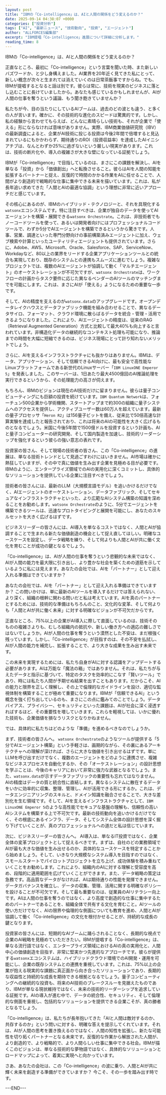 ```yaml
---
layout: post
title: "IBMの「Co-intelligence」は、AIと人間の関係をどう変えるのか？"
date: 2025-09-14 04:38:07 +0000
categories: ["投資分析"]
tags: ["AI", "最新ニュース", "技術動向", "投資", "エージェント"]
author: "ALLFORCES編集部"
excerpt: "IBM提唱「Co-intelligence」進展について詳細に分析します。"
reading_time: 8
---
```


IBMの「Co-intelligence」は、AIと人間の関係をどう変えるのか？

正直なところ、最初に「Co-intelligence」という言葉を聞いた時、また新しいバズワードか、と少し身構えました。AI業界を20年近く見てきた私にとって、新しい概念が次々と生まれては消えていくのは日常茶飯事ですからね。でも、IBMが提唱するとなると話は別です。彼らは常に、技術を現実のビジネスに落とし込むことに長けていましたから。あなたも感じているかもしれませんが、AIが人間の仕事を奪うという議論、もう聞き飽きていませんか？

私たちが今、目の当たりにしているAIブームは、過去のどの波とも違う、と多くの人が言います。確かに、その技術的な進化のスピードは驚異的です。しかし、私の経験から言わせてもらえば、どんなに素晴らしい技術も、それが企業で「使える」形にならなければ意味がありません。実際、IBM商業価値研究院（IBV）の最新調査によると、企業がAI技術に投じる投資は今後2年間で倍増すると見込まれているにもかかわらず、期待通りのROI（投資収益率）を達成したAIイニシアチブは、なんとわずか25%に過ぎないという厳しい現実があります。これは、技術の断片化や、導入の複雑さが大きな壁になっている証拠でしょう。

IBMが「Co-intelligence」で目指しているのは、まさにこの課題を解決し、AIを単なる「投資」から「価値創出」へと転換させること。彼らはAIを人間の知能を拡張するパートナーと捉え、反復的で時間のかかる作業をAIに任せることで、人間がより創造的で戦略的な仕事に集中できる未来を描いています。これは、私が長年追い求めてきた「人間とAIの最適な協調」という理想に非常に近いアプローチだと感じています。

その核心にあるのが、IBMのハイブリッド・テクノロジーと、それを具現化する`watsonx`エコシステムです。特に注目すべきは、企業が独自のデータを使ってAIエージェントを構築・展開できる`watsonx Orchestrate`。これは、非技術者でもノーコードツールを使って、あるいは開発者向けにはプロフェッショナルコードツールで、わずか5分でAIエージェントを構築できるというから驚きです。人事、営業、調達といった専門分野向けの事前構築済みエージェントに加え、ウェブ検索や計算といったユーティリティエージェントも提供されています。さらに、Adobe、AWS、Microsoft、Oracle、Salesforce、SAP、ServiceNow、Workdayなど、80以上の業界をリードする企業アプリケーションツールとの統合も実現しており、既存のシステムとの連携もスムーズに進むでしょう。複雑なプロジェクトでは、複数のAIエージェントが協調して動く「マルチエージェント」のオーケストレーションが不可欠ですが、`watsonx Orchestrate`は、ワークフローの計画からタスク要件に応じた異なるベンダーのAIツールのマッチングまでを可能にします。これは、まさにAIが「使える」ようになるための重要な一歩です。

そして、AIの精度を支えるのが`watsonx.data`のアップグレードです。オープンデータレイクハウスとデータファブリック機能を組み合わせることで、異なるデータサイロ、フォーマット、クラウド環境に散らばるデータを統合・管理・活用できるようになりました。これにより、AIエージェントの精度は、従来のRAG（Retrieval Augmented Generation）方式と比較して最大40%も向上すると言われています。非構造化データの継続的なコンテキスト処理も可能になり、推論までの時間を大幅に短縮できるのは、ビジネス現場にとって計り知れないメリットでしょう。

さらに、AIを支えるインフラストラクチャにも抜かりはありません。IBMは、データ、アプリケーション、そして信頼できるAI向けに、最も安全で高性能なLinuxプラットフォームである新世代のLinuxサーバー「`IBM LinuxONE Emperor 5`」を発表しました。このサーバーは、1日あたり最大4500億回のAI推論処理を実行できるというから、その処理能力の高さが伺えます。

もちろん、IBMのビジョンは現在のAI技術だけに留まりません。彼らは量子コンピューティングにも巨額の投資を続けています。`IBM Quantum Network`は、フォーチュン500企業から学術機関、スタートアップまで約300の組織に量子システムへのアクセスを提供し、アクティブユーザー数は60万人を超えています。最新の量子プロセッサ「`Heron R2`」は156量子ビットを備え、従来比で50倍高速な計算実験を達成したと報告されており、これは将来のAIの可能性を大きく広げるものとなるでしょう。米国に今後5年間で1500億ドルを投資するという計画も、AIと量子コンピューターの研究開発、そして国内製造を加速し、技術的リーダーシップを強化するという彼らの強い意志の表れです。

投資家の皆さん、そして現場の技術者の皆さん、この「Co-intelligence」の進展は、単なる技術トレンドとして見過ごすわけにはいきません。AI市場は確かに熱狂していますが、その中で真に価値を生み出す企業を見極める目が必要です。IBMのように、エンタープライズ領域でのAIの実用化に深くコミットし、具体的なソリューションを提供している企業に注目すべきでしょう。

技術者の皆さんには、最新のLLM（大規模言語モデル）を追いかけるだけでなく、AIエージェントのオーケストレーション、データファブリック、そしてセキュアなインフラストラクチャといった、より広範なAIシステム構築の知識を深めることをお勧めします。`watsonx Orchestrate`のように、5分でエージェントを構築できるツールは、迅速なプロトタイピングと展開を可能にし、あなたのスキルセットを大きく広げるはずです。

ビジネスリーダーの皆さんには、AI導入を単なるコストではなく、人間とAIが協調することで生まれる新たな価値創造の機会として捉え直してほしい。明確なユースケースを設定し、データ戦略を練り、そして何よりも人間とAIが共に働く文化を育むことが成功の鍵となるでしょう。

「Co-intelligence」は、AIが人間の仕事を奪うという悲観的な未来ではなく、AIが人間の能力を最大限に引き出し、より豊かな社会を築くための道筋を示しているように私には見えます。あなたの会社では、AIを「パートナー」として迎え入れる準備はできていますか？

あなたの会社では、AIを「パートナー」として迎え入れる準備はできていますか？ この問いかけは、単に最新のAIツールを導入するだけでは答えられない、より深く、組織の根幹に関わる問いだと私は考えています。AIを真のパートナーとするためには、技術的な準備はもちろんのこと、文化的な変革、そして何よりも「人間とAIが共に働く未来」に対する明確なビジョンが不可欠だからです。

正直なところ、75%以上の企業がAI導入に際して直面しているのは、技術そのものの複雑さよりも、むしろ組織内の抵抗や、新しい働き方への適応の難しさではないでしょうか。AIが人間の仕事を奪うという漠然とした不安は、まだ根強く残っています。しかし、「Co-intelligence」が目指すのは、その不安を払拭し、AIが人間の能力を補完し、拡張することで、より大きな成果を生み出す未来です。

この未来を実現するためには、私たち自身がAIに対する認識をアップデートする必要があります。AIは万能な「魔法の箱」ではありません。それは、私たちが与えたデータと指示に基づいて、特定のタスクを効率的にこなす「賢いツール」であり、時には私たち人間が予期せぬ結果を出すこともあります。だからこそ、AIの能力と限界を正しく理解し、その上で倫理的なガイドラインを設け、適切な監視体制を構築することが極めて重要になります。IBMが「信頼できるAI」という概念を強く打ち出しているのも、まさにこの点に鑑みてのことでしょう。データバイアス、プライバシー、セキュリティといった課題は、AIが社会に深く浸透すればするほど、その重要性を増していきます。これらを軽視しては、いかに優れた技術も、企業価値を損なうリスクとなりかねません。

では、具体的に私たちはどのような「準備」を進めるべきなのでしょうか。

まず、技術者の皆さんへ。
`watsonx Orchestrate`のようなツールが提供する「5分でAIエージェント構築」という手軽さは、画期的ながら、その裏にあるアーキテクチャへの理解が深ければ、さらに大きな価値を引き出せるはずです。単にLLMを呼び出すだけでなく、複数のエージェントをどのように連携させ、複雑なビジネスプロセスを自動化するか、その「オーケストレーション」の設計思想を学ぶことは、今後のキャリアにおいて非常に強力な武器となるでしょう。また、`watsonx.data`が示すデータファブリックの重要性も忘れてはなりません。AIの精度はデータの質と統合性に直結します。異なるシステムに散在するデータをいかに効率的に収集、整理、管理し、AIが活用できる形にするか。これは、データエンジニアリングのスキルと、ドメイン知識を融合させることで、大きな差別化を生む領域です。そして、AIを支えるインフラストラクチャとして、`IBM LinuxONE Emperor 5`のような高性能でセキュアな基盤の理解も、信頼性の高いAIシステムを構築する上で不可欠です。最新の技術動向を追いかけるだけでなく、その根底にあるインフラ、データ、そしてシステム全体の設計思想を深く掘り下げていくことが、真のプロフェッショナルへの道だと私は信じています。

次に、ビジネスリーダーの皆さんへ。
AI導入は、単なるIT投資ではなく、企業全体の変革プロジェクトとして捉えるべきです。まずは、自社のどの業務領域でAIが最も大きな価値を生み出せるのか、具体的なユースケースを特定することから始めましょう。そして、いきなり大規模なシステム導入を目指すのではなく、スモールスタートでパイロットプロジェクトを立ち上げ、成功体験を積み重ねていくことをお勧めします。これにより、組織内のAIに対する理解と受容度を高め、段階的に適用範囲を広げていくことができます。また、データ戦略の策定は急務です。高品質なデータがなければ、AIは期待通りの性能を発揮できません。データガバナンスを確立し、データの収集、管理、活用に関する明確なポリシーを設けることが不可欠です。そして最も重要なのは、従業員のAIリテラシー向上です。AIは人間の仕事を奪うのではなく、より高度で創造的な仕事に集中するためのパートナーであることを、組織全体で共有する文化を育むこと。AIツールの使い方だけでなく、AIの限界や倫理的な側面についても教育を進め、人間とAIが協調して働く「Co-intelligence」の文化を根付かせることが、持続的な成長の鍵となります。

投資家の皆さんには、短期的なAIブームに踊らされることなく、長期的な視点で企業のAI戦略を見極めていただきたい。IBMが提唱する「Co-intelligence」は、単なる流行語ではなく、エンタープライズ領域におけるAIの真の実用化と、人間中心の価値創造を目指す、非常に堅実かつ先進的なアプローチです。彼らが提供する`watsonx`エコシステムは、ハイブリッドクラウド環境でのAI開発・運用を可能にし、企業の既存システムとの連携を重視しています。これは、75%以上の企業が抱える現実的な課題に真正面から向き合ったソリューションであり、長期的な収益性と持続的な成長を期待できる根拠となるでしょう。量子コンピューティングへの継続的な投資も、将来のAI技術のブレークスルーを見据えたものであり、IBMが単なる現状維持ではなく、未来の技術的リーダーシップを追求している証拠です。AIの導入が進む中で、データの統合性、セキュリティ、そして倫理的な側面を重視し、包括的なソリューションを提供できる企業こそが、真の勝者となるでしょう。

「Co-intelligence」は、私たちが長年抱いてきた「AIと人間は敵対するのか、共存するのか」という問いに対する、明確な答えを提示してくれています。それは、AIが人間の思考を置き換えるのではなく、人間の知性を拡張し、新たな可能性を切り拓くパートナーとなる未来です。反復的な作業から解放された人間が、より創造的で、より戦略的で、より人間らしい仕事に集中できる社会。IBMが描くこのビジョンは、単なる技術的な夢物語ではなく、具体的なソリューションとロードマップによって、着実に実現へと向かっています。

さあ、あなたの会社は、この「Co-intelligence」の波に乗り、人間とAIが共に輝く未来を創造する準備ができていますか？ 今こそ、その一歩を踏み出す時です。

---END---